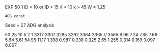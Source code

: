 EXP 50 1	ID < 10 or ID > 15	K < 10 k > 45
	W = 1.25

	ADG const
Seed = 27	ADG analysis

50	25	10	5	2	1
3317	3307	3285	3292	3364	3365 // 3565
6.96	7.24	7.85	7.66	5.64	5.61
54.95	11.17	1.398	0.987	0.338	0.325
2.65	1.255	0.314	0.169	0.097	0.067
